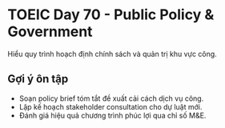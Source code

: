 # TOEIC Day 70 - Public Policy & Government

Hiểu quy trình hoạch định chính sách và quản trị khu vực công.

## Gợi ý ôn tập
- Soạn policy brief tóm tắt đề xuất cải cách dịch vụ công.
- Lập kế hoạch stakeholder consultation cho dự luật mới.
- Đánh giá hiệu quả chương trình phúc lợi qua chỉ số M&E.

